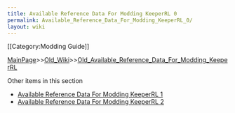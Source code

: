 ```yaml
---
title: Available Reference Data For Modding KeeperRL 0
permalink: Available_Reference_Data_For_Modding_KeeperRL_0/
layout: wiki
---
```

[[Category:Modding Guide]]

[MainPage](/keeperrl_wiki/ "wikilink")>>[Old_Wiki](/keeperrl_wiki/Old_Wiki "wikilink")>>[Old_Available_Reference_Data_For_Modding_KeeperRL](/keeperrl_wiki/Old_Available_Reference_Data_For_Modding_KeeperRL "wikilink")

Other items in this section
-    [Available Reference Data For Modding KeeperRL 1](/keeperrl_wiki/Available_Reference_Data_For_Modding_KeeperRL_1 "wikilink")
-    [Available Reference Data For Modding KeeperRL 2](/keeperrl_wiki/Available_Reference_Data_For_Modding_KeeperRL_2 "wikilink")
